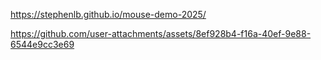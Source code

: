 https://stephenlb.github.io/mouse-demo-2025/


https://github.com/user-attachments/assets/8ef928b4-f16a-40ef-9e88-6544e9cc3e69

